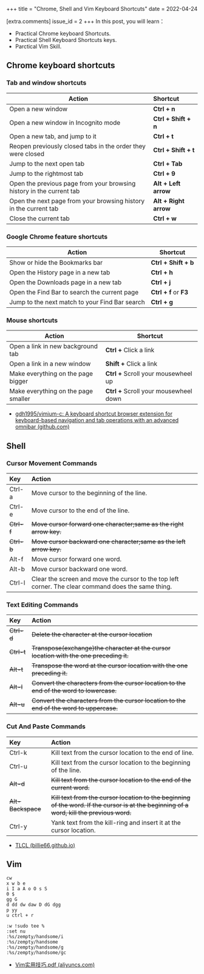 +++
title = "Chrome, Shell and Vim Keyboard Shortcuts"
date = 2022-04-24

[extra.comments]
issue_id = 2
+++
In this post, you will learn：

- Practical Chrome keyboard Shortcuts.
- Practical Shell Keyboard Shortcuts keys.
- Parctical Vim Skill.

<!--more-->

## Chrome keyboard shortcuts

### Tab and window shortcuts

| Action                                                       | Shortcut              |
| ------------------------------------------------------------ | :-------------------- |
| Open a new window                                            | **Ctrl + n**          |
| Open a new window in Incognito mode                          | **Ctrl + Shift + n**  |
| Open a new tab, and jump to it                               | **Ctrl + t**          |
| Reopen previously closed tabs in the order they were closed  | **Ctrl + Shift + t**  |
| Jump to the next open tab                                    | **Ctrl + Tab**        |
| Jump to the rightmost tab                                    | **Ctrl + 9**          |
| Open the previous page from your browsing history in the current tab | **Alt + Left arrow**  |
| Open the next page from your browsing history in the current tab | **Alt + Right arrow** |
| Close the current tab                                        | **Ctrl + w**          |

### Google Chrome feature shortcuts

| **Action**                                     | **Shortcut**           |
| ---------------------------------------------- | ---------------------- |
| Show or hide the Bookmarks bar                 | **Ctrl + Shift + b**   |
| Open the History page in a new tab             | **Ctrl + h**           |
| Open the Downloads page in a new tab           | **Ctrl + j**           |
| Open the Find Bar to search the current page   | **Ctrl + f** or **F3** |
| Jump to the next match to your Find Bar search | **Ctrl + g**           |

### Mouse shortcuts

| **Action**                          | **Shortcut**                           |
| ----------------------------------- | -------------------------------------- |
| Open a link in new background tab   | **Ctrl +** Click a link                |
| Open a link in a new window         | **Shift +** Click a link               |
| Make everything on the page bigger  | **Ctrl +** Scroll your mousewheel up   |
| Make everything on the page smaller | **Ctrl +** Scroll your mousewheel down |

- [gdh1995/vimium-c: A keyboard shortcut browser extension for keyboard-based navigation and tab operations with an advanced omnibar (github.com)](https://github.com/gdh1995/vimium-c)

## Shell

### Cursor Movement Commands

| Key        | Action                                                       |
| :--------- | :----------------------------------------------------------- |
| Ctrl-a     | Move cursor to the beginning of the line.                    |
| Ctrl-e     | Move cursor to the end of the line.                          |
| ~~Ctrl-f~~ | ~~Move cursor forward one character;same as the right arrow key.~~ |
| ~~Ctrl-b~~ | ~~Move cursor backward one character;same as the left arrow key.~~ |
| Alt-f      | Move cursor forward one word.                                |
| Alt-b      | Move cursor backward one word.                               |
| Ctrl-l     | Clear the screen and move the cursor to the top left corner. The clear command does the same thing. |

### Text Editing Commands

| Key        | Action                                                       |
| :--------- | :----------------------------------------------------------- |
| ~~Ctrl-d~~ | ~~Delete the character at the cursor location~~              |
| ~~Ctrl-t~~ | ~~Transpose(exchange)the character at the cursor location with the one preceding it.~~ |
| ~~Alt-t~~  | ~~Transpose the word at the cursor location with the one preceding it.~~ |
| ~~Alt-l~~  | ~~Convert the characters from the cursor location to the end of the word to lowercase.~~ |
| ~~Alt-u~~  | ~~Convert the characters from the cursor location to the end of the word to uppercase.~~ |

### Cut And Paste Commands

| Key               | Action                                                       |
| :---------------- | :----------------------------------------------------------- |
| Ctrl-k            | Kill text from the cursor location to the end of line.       |
| Ctrl-u            | Kill text from the cursor location to the beginning of the line. |
| ~~Alt-d~~         | ~~Kill text from the cursor location to the end of the current word.~~ |
| ~~Alt-Backspace~~ | ~~Kill text from the cursor location to the beginning of the word. If the cursor is at the beginning of a word, kill the previous word.~~ |
| Ctrl-y            | Yank text from the kill-ring and insert it at the cursor location. |

- [TLCL (billie66.github.io)](http://billie66.github.io/TLCL/book/chap09.html)

## Vim

```
cw
x w b e
i I a A o O s S
0 $
gg G
d dd dw daw D dG dgg 
p yy 
u ctrl + r
```

```
:w !sudo tee %
:set nu
:%s/zempty/handsome/i
:%s/zempty/handsome
:%s/zempty/handsome/g
:%s/zempty/handsome/gc
```

- [Vim实用技巧.pdf (aliyuncs.com)](https://library-cdq.oss-cn-beijing.aliyuncs.com/technology/Vim实用技巧.pdf)
